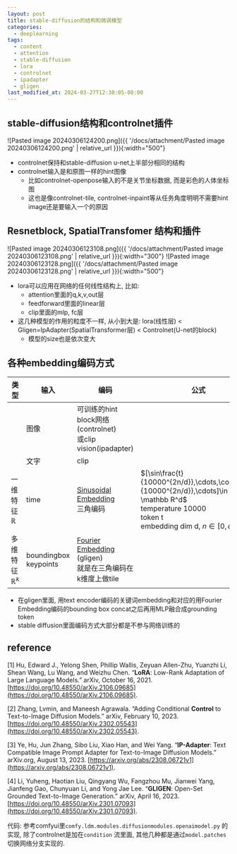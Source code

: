 ```yaml
---
layout: post
title: stable-diffusion的结构和微调模型
categories:
  - deeplearning
tags:
  - content
  - attention
  - stable-diffusion
  - lora
  - controlnet
  - ipadapter
  - gligen
last_modified_at: 2024-03-27T12:30:05-08:00
---
```

## stable-diffusion结构和controlnet插件

![Pasted image 20240306124200.png]({{ '/docs/attachment/Pasted image 20240306124200.png' | relative_url }}){:width="500"} 

- controlnet保持和stable-diffusion u-net上半部分相同的结构
- controlnet输入是和原图一样的hint图像
	- 比如controlnet-openpose输入的不是关节坐标数据, 而是彩色的人体坐标图
	- 这也是像controlnet-tile, controlnet-inpaint等从任务角度明明不需要hint image还是要输入一个的原因

## Resnetblock, SpatialTransfomer 结构和插件

![Pasted image 20240306123108.png]({{ '/docs/attachment/Pasted image 20240306123108.png' | relative_url }}){:width="300"} ![Pasted image 20240306123128.png]({{ '/docs/attachment/Pasted image 20240306123128.png' | relative_url }}){:width="500"}

- lora可以应用在网络的任何线性结构上, 比如:
	- attention里面的q,k,v,out层
	- feedforward里面的linear层
	- clip里面的mlp, fc层
- 这几种模型的作用的粒度不一样, 从小到大是: lora(线性层) < Gligen=IpAdapter(SpatialTransformer层) < Controlnet(U-net的block)
	- 模型的size也是依次变大

## 各种embedding编码方式

| 类型                 | 输入                       | 编码                                                                                                                                                                         | 公式                                                                                                                                                        |
| ------------------ | ------------------------ | -------------------------------------------------------------------------------------------------------------------------------------------------------------------------- | --------------------------------------------------------------------------------------------------------------------------------------------------------- |
|                    | 图像                       | 可训练的hint block网络(controlnet)<br>或clip vision(ipadapter)                                                                                                                    |                                                                                                                                                           |
|                    | 文字                       | clip                                                                                                                                                                       |                                                                                                                                                           |
| 一维特征 $\mathbb R$   | time                     | [Sinusoidal Embedding](https://github.com/comfyanonymous/ComfyUI/blob/55f37baae85a5f3ef6d87743445fcce1f0477ba9/comfy/ldm/modules/diffusionmodules/model.py#L32)  <br>三角编码  | $[\sin\frac{t}{10000^{2n/d}},\cdots,\cos\frac{t}{10000^{2n/d}},\cdots]\in \mathbb R^d$<br>temperature 10000<br>token t<br>embedding dim d, $n\in [0,d/2]$ |
| 多维特征 $\mathbb R^k$ | boundingbox<br>keypoints | [Fourier Embedding](https://github.com/gligen/GLIGEN/blob/f9dccb9c6cf48bad03c3666290a7dec8c5e58f3c/ldm/modules/diffusionmodules/util.py#L12) (gligen)<br>就是在三角编码在k维度上做tile |                                                                                                                                                           |

- 在gligen里面, 用text encoder编码的关键词embedding和对应的用Fourier Embedding编码的bounding box concat之后再用MLP融合成grounding token
- stable diffusion里面编码方式大部分都是不参与网络训练的

## reference 
<span id="ref"></span>
[1] Hu, Edward J., Yelong Shen, Phillip Wallis, Zeyuan Allen-Zhu, Yuanzhi Li, Shean Wang, Lu Wang, and Weizhu Chen. “**LoRA**: Low-Rank Adaptation of Large Language Models.” arXiv, October 16, 2021. [https://doi.org/10.48550/arXiv.2106.09685](https://doi.org/10.48550/arXiv.2106.09685).

[2] Zhang, Lvmin, and Maneesh Agrawala. “Adding Conditional **Control** to Text-to-Image Diffusion Models.” arXiv, February 10, 2023. [https://doi.org/10.48550/arXiv.2302.05543](https://doi.org/10.48550/arXiv.2302.05543).

[3] Ye, Hu, Jun Zhang, Sibo Liu, Xiao Han, and Wei Yang. “**IP-Adapter**: Text Compatible Image Prompt Adapter for Text-to-Image Diffusion Models.” arXiv.org, August 13, 2023. [https://arxiv.org/abs/2308.06721v1](https://arxiv.org/abs/2308.06721v1).

[4] Li, Yuheng, Haotian Liu, Qingyang Wu, Fangzhou Mu, Jianwei Yang, Jianfeng Gao, Chunyuan Li, and Yong Jae Lee. “**GLIGEN**: Open-Set Grounded Text-to-Image Generation.” arXiv, April 16, 2023. [https://doi.org/10.48550/arXiv.2301.07093](https://doi.org/10.48550/arXiv.2301.07093).

代码: 参考comfyui里`comfy.ldm.modules.diffusionmodules.openaimodel.py` 的实现, 除了controlnet是加在`condition` 流里面, 其他几种都是通过`model.patches` 切换网络分支实现的. 

